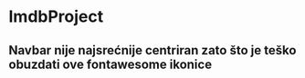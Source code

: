 # ImdbProject

## Navbar nije najsrećnije centriran zato što je teško obuzdati ove fontawesome ikonice

